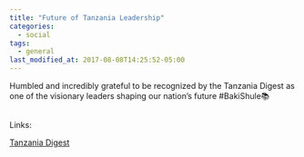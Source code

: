 ```yaml
---
title: "Future of Tanzania Leadership"
categories:
  - social
tags:
  - general
last_modified_at: 2017-08-08T14:25:52-05:00
---
```


Humbled and incredibly grateful to be recognized by the Tanzania Digest as one of the visionary leaders shaping our nation’s future #BakiShule📚

<img src="/assets/images/digest.JPG"  alt="">

Links:

[Tanzania Digest](https://www.digest.tz/celebrating-brightest-minds-meet-the-19-visionary-leaders-shaping-tanzanias-future/)
